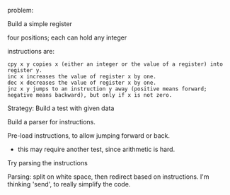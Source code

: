problem:

Build a simple register

four positions; each can hold any integer

instructions are:

    cpy x y copies x (either an integer or the value of a register) into register y.
    inc x increases the value of register x by one.
    dec x decreases the value of register x by one.
    jnz x y jumps to an instruction y away (positive means forward; negative means backward), but only if x is not zero.

Strategy:
Build a test with given data

Build a parser for instructions.

Pre-load instructions, to allow jumping forward or back.
* this may require another test, since arithmetic is hard.

Try parsing the instructions

Parsing:
split on white space, then redirect based on instructions.
I'm thinking 'send', to really simplify the code.
